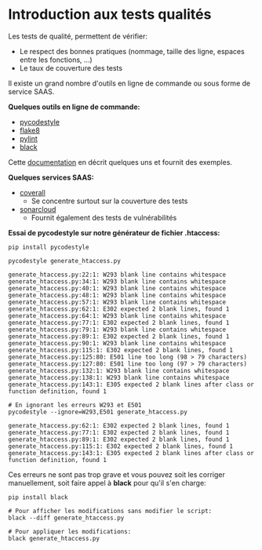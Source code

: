 # Introduction aux tests qualités

Les tests de qualité, permettent de vérifier:
- Le respect des bonnes pratiques (nommage, taille des ligne, espaces entre les fonctions, ...)
- Le taux de couverture des tests

Il existe un grand nombre d'outils en ligne de commande ou sous forme de service SAAS.

**Quelques outils en ligne de commande:**

- [pycodestyle](https://pycodestyle.pycqa.org/)
- [flake8](https://gitlab.com/pycqa/flake8)
- [pylint](https://www.pylint.org/)
- [black](https://black.readthedocs.io/)

Cette [documentation](https://books.agiliq.com/projects/essential-python-tools/en/latest/linters.html) en décrit quelques uns et fournit des exemples.

**Quelques services SAAS:**

- [coverall](https://coveralls.io/)
    - Se concentre surtout sur la couverture des tests
- [sonarcloud](https://sonarcloud.io/)
    - Fournit également des tests de vulnérabilités

**Essai de pycodestyle sur notre générateur de fichier .htaccess:**

```shell
pip install pycodestyle

pycodestyle generate_htaccess.py

generate_htaccess.py:22:1: W293 blank line contains whitespace
generate_htaccess.py:34:1: W293 blank line contains whitespace
generate_htaccess.py:40:1: W293 blank line contains whitespace
generate_htaccess.py:48:1: W293 blank line contains whitespace
generate_htaccess.py:57:1: W293 blank line contains whitespace
generate_htaccess.py:62:1: E302 expected 2 blank lines, found 1
generate_htaccess.py:64:1: W293 blank line contains whitespace
generate_htaccess.py:77:1: E302 expected 2 blank lines, found 1
generate_htaccess.py:79:1: W293 blank line contains whitespace
generate_htaccess.py:89:1: E302 expected 2 blank lines, found 1
generate_htaccess.py:90:1: W293 blank line contains whitespace
generate_htaccess.py:115:1: E302 expected 2 blank lines, found 1
generate_htaccess.py:125:80: E501 line too long (98 > 79 characters)
generate_htaccess.py:127:80: E501 line too long (97 > 79 characters)
generate_htaccess.py:132:1: W293 blank line contains whitespace
generate_htaccess.py:138:1: W293 blank line contains whitespace
generate_htaccess.py:143:1: E305 expected 2 blank lines after class or function definition, found 1

# En ignorant les erreurs W293 et E501
pycodestyle --ignore=W293,E501 generate_htaccess.py

generate_htaccess.py:62:1: E302 expected 2 blank lines, found 1
generate_htaccess.py:77:1: E302 expected 2 blank lines, found 1
generate_htaccess.py:89:1: E302 expected 2 blank lines, found 1
generate_htaccess.py:115:1: E302 expected 2 blank lines, found 1
generate_htaccess.py:143:1: E305 expected 2 blank lines after class or function definition, found 1
```

Ces erreurs ne sont pas trop grave et vous pouvez soit les corriger manuellement, soit faire appel à **black** pour qu'il s'en charge:

```shell
pip install black

# Pour afficher les modifications sans modifier le script:
black --diff generate_htaccess.py

# Pour appliquer les modifications:
black generate_htaccess.py
```